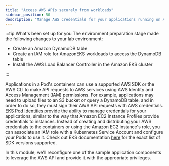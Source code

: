 ```yaml
---
title: "Access AWS APIs securely from workloads"
sidebar_position: 50
description: "Manage AWS credentials for your applications running on Amazon Elastic Kubernetes Service with EKS Pod Identity."
---
```


:::tip What's been set up for you
The environment preparation stage made the following changes to your lab environment:

- Create an Amazon DynamoDB table
- Create an IAM role for AmazonEKS workloads to access the DynamoDB table
- Install the AWS Load Balancer Controller in the Amazon EKS cluster

:::

Applications in a Pod's containers can use a supported AWS SDK or the AWS CLI to make API requests to AWS services using AWS Identity and Access Management (IAM) permissions. For example, applications may need to upload files to an S3 bucket or query a DynamoDB table, and in order to do so, they must sign their AWS API requests with AWS credentials. [EKS Pod Identities](https://docs.aws.amazon.com/eks/latest/userguide/pod-identities.html) provide the ability to manage credentials for your applications, similar to the way that Amazon EC2 Instance Profiles provide credentials to instances. Instead of creating and distributing your AWS credentials to the containers or using the Amazon EC2 instance's role, you can associate an IAM role with a Kubernetes Service Account and configure your Pods to use it. Check out EKS documentation [here](https://docs.aws.amazon.com/eks/latest/userguide/pod-id-minimum-sdk.html) for the exact list of SDK versions supported.

In this module, we'll reconfigure one of the sample application components to leverage the AWS API and provide it with the appropriate privileges.
